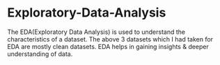 # Exploratory-Data-Analysis
The EDA(Exploratory Data Analysis) is used to understand the characteristics of a dataset. The above 3 datasets which I had taken for EDA are mostly clean datasets.
EDA helps in gaining insights & deeper understanding of data.
